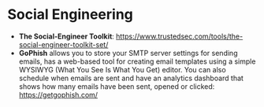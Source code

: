# Social Engineering
- **The Social-Engineer Toolkit**: https://www.trustedsec.com/tools/the-social-engineer-toolkit-set/
- **GoPhish** allows you to store your SMTP server settings for sending emails, has a web-based tool for creating email templates using a simple WYSIWYG (What You See Is What You Get) editor. You can also schedule when emails are sent and have an analytics dashboard that shows how many emails have been sent, opened or clicked: https://getgophish.com/
